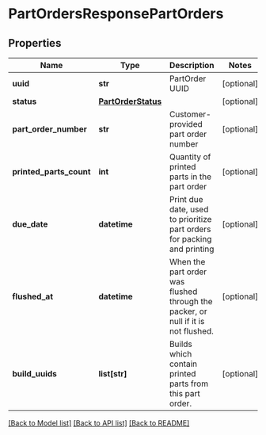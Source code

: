 # PartOrdersResponsePartOrders

## Properties
Name | Type | Description | Notes
------------ | ------------- | ------------- | -------------
**uuid** | **str** | PartOrder UUID | [optional] 
**status** | [**PartOrderStatus**](PartOrderStatus.md) |  | [optional] 
**part_order_number** | **str** | Customer-provided part order number | [optional] 
**printed_parts_count** | **int** | Quantity of printed parts in the part order | [optional] 
**due_date** | **datetime** | Print due date, used to prioritize part orders for packing and printing | [optional] 
**flushed_at** | **datetime** | When the part order was flushed through the packer, or null if it is not flushed. | [optional] 
**build_uuids** | **list[str]** | Builds which contain printed parts from this part order. | [optional] 

[[Back to Model list]](../README.md#documentation-for-models) [[Back to API list]](../README.md#documentation-for-api-endpoints) [[Back to README]](../README.md)



